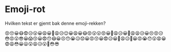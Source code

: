 # Emoji-rot

Hvilken tekst er gjemt bak denne emoji-rekken?

😡😚😀😷😨😥😮😀😩😀😤😩😥😌😀😩😀😷😡😮😮😡😀😤😩😥😀😬😩😫😥😀😣😡😥😳😡😲😎😀😱😚😀😨😯😷😀😣😯😭😥😟😀😡😚😀😨😥😀😤😩😥😤😀😡😭😯😮😧😀😨😩😳😀😦😲😩😥😮😤😳😎
